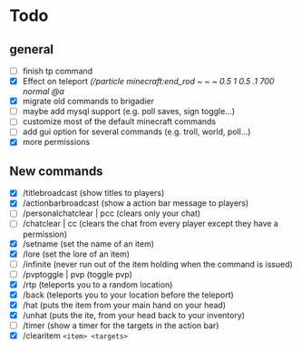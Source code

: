 # Todo
## general

 - [ ] finish tp command
 - [x] Effect on teleport *(/particle minecraft:end_rod ~ ~ ~ 0.5 1 0.5 .1 700 normal @a*
 - [x] migrate old commands to brigadier
 - [ ] maybe add mysql support (e.g. poll saves, sign toggle...)
 - [ ] customize most of the default minecraft commands
 - [ ] add gui option for several commands (e.g. troll, world, poll...)
 - [x] more permissions
 
 ## New commands
 
 - [x] /titlebroadcast (show titles to players)
 - [x] /actionbarbroadcast (show a action bar message to players)
 - [ ] /personalchatclear | pcc (clears only your chat)
 - [ ] /chatclear | cc (clears the chat from every player except they have a permission)
 - [x] /setname (set the name of an item)
 - [x] /lore (set the lore of an item)
 - [ ] /infinite (never run out of the item holding when the command is issued)
 - [ ] /pvptoggle | pvp (toggle pvp)
 - [x] /rtp (teleports you to a random location)
 - [x] /back (teleports you to your location before the teleport)
 - [x] /hat (puts the item from your main hand on your head)
 - [x] /unhat (puts the ite, from your head back to your inventory)
 - [ ] /timer (show a timer for the targets in the action bar)
 - [x] /clearitem `<item> <targets>`
